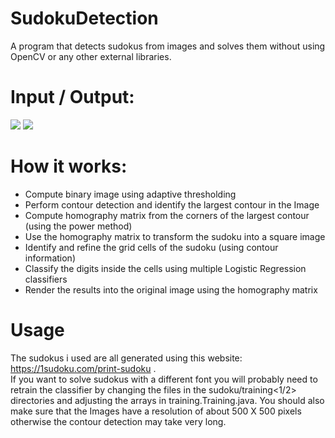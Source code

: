 # SudokuDetection
A program that detects sudokus from images and solves them without using OpenCV or any other external libraries.


# Input / Output:
<img src="https://i.postimg.cc/cLjz4QHq/sudoku4.jpg">
<img src="https://i.postimg.cc/8C7VZpFG/Solved-Sudoku.png">


# How it works:

* Compute binary image using adaptive thresholding
* Perform contour detection and identify the largest contour in the Image
* Compute homography matrix from the corners of the largest contour (using the power method)
* Use the homography matrix to transform the sudoku into a square image
* Identify and refine the grid cells of the sudoku (using contour information)
* Classify the digits inside the cells using multiple Logistic Regression classifiers  
* Render the results into the original image using the homography matrix


# Usage
The sudokus i used are all generated using this website: <a src="https://1sudoku.com/print-sudoku"> https://1sudoku.com/print-sudoku </a>. <br>
If you want to solve sudokus with a different font you will probably need to retrain the classifier by changing the files in the sudoku/training<1/2> directories and adjusting the arrays in training.Training.java. You should also make sure that the Images have a resolution of about 500 X 500 pixels otherwise the contour detection may take very long.




